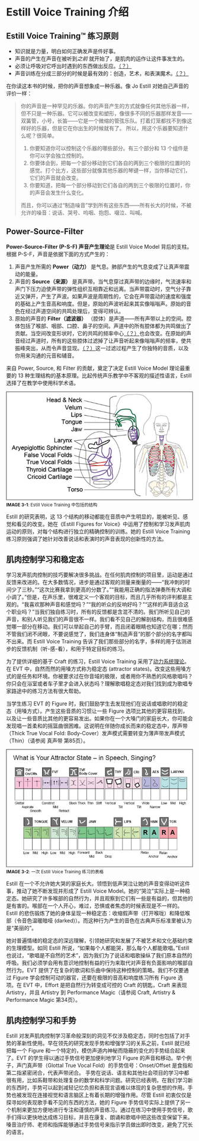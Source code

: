 # Estill Voice Training 介绍

## Estill Voice Training™ 练习原则
- 知识就是力量，明白如何正确发声是件好事。
- 声音的产生在声音在被听到*之前* 就开始了，是肌肉的运作让这件事发生的。
- 必须让呼吸对它呼出时遇到的东西做出反应。[（？）](issues.md#1)
- 声音训练在分成三部分的时候是最有效的：创造，艺术，和表演魔术。[（？）](issues.md#1)

在你读这本书的时候，把你的声音想象成一种乐器。像 Jo Estill 对她自己声音的评价一样：

> 你的声音是一种罕见的乐器。你的声音产生的方式就像任何其他乐器一样，但不只是一种乐器。它可以被改变和塑形，像很多不同的乐器那样发音——双簧管，小号，长笛——它是一个微缩的管弦乐队。打着灯笼都找不到像这样好的乐器，但是它在你出生的时候就有了。
> 所以，用这个乐器要知道什么呢？很简单。
> 1. 你要知道你可以控制这个乐器的哪些部分。有三个部分和 13 个组件是你可以学会独立控制的。
> 2. 你要体会到，把每一个部分移动到它们各自的两到三个极限的位置时的感觉。打个比方，这些部分就像其他乐器的琴键一样，当你移动它们，它们的声音就会改变。
> 3. 你要知道，把每一个部分移动到它们各自的两到三个极限的位置时，你的声音会发生什么变化。  
> 
> 而且，你可以通过“制造噪音”学到所有这些东西——所有长大的时候，不被允许的噪音：说话、哭号、呜咽、抱怨、啜泣、叫喊。

## Power-Source-Filter

**Power-Source-Filter (P-S-F) 声音产生理论**是 Estill Voice Model 背后的支柱。根据 P-S-F，声音是依据下面的方式产生的：

1. 声音产生所需的 **Power（动力）** 是气息。肺部产生的气息变成了让真声带震动的能量。
2. 声音的 **Source（来源）** 是真声带。当气息穿过真声带的边缘时，气流速率和声门下压力迫使声带的弹性组织互相靠近和远离。当声带震动时，空气分子靠近又弹开，产生了声波。如果声波是周期性的，它会在声带震动的速度和强度的基础上产生音高和响度。但是，原始的声波听起来其实像嗡嗡声。原始的音色在经过声道空间的共鸣处理后，变得可辨认。
3. 原始的声音的 **Filter（滤波器）** （腔体）是声道——所有声带以上的空间。腔体包括了喉部、咽部、口腔、鼻子的空间。声道中的所有腔体都为共鸣做出了贡献。当空间改变形状时，它的共鸣的频率中心[（？）](issues.md#2)也会改变。在原始的声音经过声道时，所有的这些腔体过滤掉了让声音听起来像嗡嗡声的频率，使共振峰突出，从而令声音显现。[（？）](issues.md#2)这一过滤过程产生了你独特的音质，以及你用来沟通的元音和辅音。

来自 Power, Source, 和 Filter 的贡献，奠定了决定 Estill Voice Model 理论最重要的 13 种生理结构的基本原理。比起传统声乐教学中不客观的描述性语言，Estill 选择了在教学中使用科学术语。  

![**IMAGE 3-1**: Estill Voice Training 中包括的结构](images/evt/00027.jpeg)  
<small>**IMAGE 3-1**: Estill Voice Training 中包括的结构</small>

Estill 的研究表明，这 13 个结构的移动都能在音质中产生明显的，能被听见、感觉和看见的改变。她在《Estill Figures for Voice》中运用了控制和学习发声肌肉运动的原则，对每个结构进行独立的精确控制的训练。她的 Estill Voice Training 练习原则强调了她针对改善说话和表演时的声音表现的创新性的方法。  

## 肌肉控制学习和稳定态

学习发声肌肉控制的技巧要解决很多挑战。在任何肌肉控制的项目里，运动是通过反馈来改进的。在大多数情况，进步是通过客观的测量来衡量的——“我冲刺的时间少了三秒。”“这次比赛我拿到更高的分数了。”“我能用正确的指法弹奏所有大调和小调了。”但是，在声乐里，很难定义一个客观的目标，而且几乎所有的评判都是主观的。“我喜欢那种声音和感觉吗？”“我的听众的反响好吗？”“这样的声音适合这个职业吗？”当我们独自练习时，所有的反馈都是含混不清的。我们所听见自己的声音，和别人听见我们的声音很不一样。我们看不见自己的解剖结构，而且很难感觉哪一部分在移动。我们可以举起自己的手臂，而且闭着眼睛也知道它在哪；然而不管我们闭不闭眼，不要说感觉了，我们连身体“制造声音”的那个部分的名字都叫不出来。而 Estill Voice Training 告诉了我们那些部分的名字，多样的用于估测进步的反馈机制（听-感-看），和用于特定目标的练习。  

为了提供详细的基于 Craft 的练习，Estill Voice Training 采用了[动力系统理论](https://zh.wikipedia.org/wiki/动力系统理论)。在 EVT 中，自然而然的用嗓方式称为稳定态 (attractor states)。改变这些用嗓方式的是任务和环境。你被要求过在你音域的极限，或者用你不熟悉的风格歌唱吗？你只会在浴室或者车子里才会进入状态吗？理解歌唱稳定态对我们找到成为歌唱专家路途中的练习方法有很大帮助。  

当学生练习 EVT 的 Figure 时，我们鼓励学生去发现他们在说话或唱歌时的稳定态（用嗓方式）。产生这些音质的习惯让一些 Figure 选项比其他的更容易找到，以及让一些音质比其他的更容易发出。如果你在一个大嗓门的家庭长大，你可能会发现唱一首柔和的摇篮曲很困难。这说明在伴随你成长而来的稳定态中，厚声带（Thick True Vocal Fold: Body-Cover）发声模式需要转变为薄声带发声模式（Thin）（请参阅 真声带 第85页）。

![IMAGE 3-2: 一次 Estill Voice Training 练习的表格](images/evt/00028.jpeg)  
<small>**IMAGE 3-2**: 一次 Estill Voice Training 练习的表格</small>

Estill 在一个不允许她大哭的家庭长大。领悟到低声哭泣让她的声音变得动听这件事，推动了她不断发现并形成了 Estill Voice Model。她的“哭泣”实际上是一种稳定态。她研究了许多喉部的自然行为，并且观察到它们有一些是有益的，但其他的是有害的。喉部在一个人开心，难过，恐惧或者焦虑的时候表现是不一样的。Estill 的悲伤锻炼了她的身体呈现一种稳定态：收缩假声带（打开喉咙）和降低喉部（令音色温暖暗哑 (darked)）。而这种行为产生的音色在古典声乐标准里被认为是“美丽的”。  

她对普遍情绪的稳定态的深远理解，引领她研究和发展了不被艺术和文化基础约束的生理模型。如同 Estill 所说，“如果每个人都能哭，那么每个人都能歌唱。”Estill 也说过，“歌唱是不自然的艺术”，因为我们为了说话和唱歌操纵了我们原本自然的呼吸。我们必须学会用有意识地控制有益的行为来取代对声音有负面影响的喉部自然行为。EVT 提供了在复杂的歌词和乐曲中保持这种控制的策略。我们不仅要通过 Figure 学会控制可动的器官，还要在极限的音高和响度练习所有 Figure 选项。在 EVT 中，Effort 是把自然行为转变成可控的 Craft 的钥匙，Craft 来表现 Artistry，并且 Artistry 到 Performance Magic（请参阅 Craft, Artistry & Performance Magic 第34页）。

## 肌肉控制学习和手势

Estill 对发声肌肉控制学习革命般深刻的洞见不仅涉及稳定态，同时也包括了对手势的革新性使用。早在领先的研究发现手势和增强学习的关系之前，Estill 就已经把每一个 Figure 和一个特定的，模仿声道内神秘而隐蔽的变化的手势结合起来了。EVT 的学生得以通过手势信号更加便利地学习 Figure 的声音和移动。举个例子，声门真声带（Glottal True Vocal Fold）的手势信号：Onset/Offset 是食指和第二指紧密闭合，代表声带闭合。
手势在说话、语言和其他社会项目的学习中都很有用，比如系鞋带和处理复杂的数学和科学问题。研究已经表明，在我们学习新的东西时，手势可以起到减轻记忆负担和表现言语难以体现的复杂思想的作用。手势也被发现在连接视觉和语言脑区上有着长期的增强作用。尽管 Estill 初衷仅仅是探寻如何表现歌手看不见的东西的方法，她的 Figure 手势信号实际上提供了另一个机制来更加方便地进行专注和谨慎的声音练习。通过在练习中使用手势信号，歌手们得以更快地达成练习目标，并且在康复、朗诵和歌唱中把这些改变保留下来。嗓音治疗师、老师和指挥能够通过手势信号来指示学员做出即时改变，避免了冗长的语言。